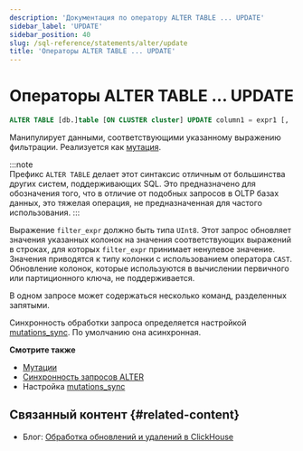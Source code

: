 ```yaml
---
description: 'Документация по оператору ALTER TABLE ... UPDATE'
sidebar_label: 'UPDATE'
sidebar_position: 40
slug: /sql-reference/statements/alter/update
title: 'Операторы ALTER TABLE ... UPDATE'
---
```


# Операторы ALTER TABLE ... UPDATE

```sql
ALTER TABLE [db.]table [ON CLUSTER cluster] UPDATE column1 = expr1 [, ...] [IN PARTITION partition_id] WHERE filter_expr
```

Манипулирует данными, соответствующими указанному выражению фильтрации. Реализуется как [мутация](/sql-reference/statements/alter/index.md#mutations).

:::note    
Префикс `ALTER TABLE` делает этот синтаксис отличным от большинства других систем, поддерживающих SQL. Это предназначено для обозначения того, что в отличие от подобных запросов в OLTP базах данных, это тяжелая операция, не предназначенная для частого использования.
:::

Выражение `filter_expr` должно быть типа `UInt8`. Этот запрос обновляет значения указанных колонок на значения соответствующих выражений в строках, для которых `filter_expr` принимает ненулевое значение. Значения приводятся к типу колонки с использованием оператора `CAST`. Обновление колонок, которые используются в вычислении первичного или партиционного ключа, не поддерживается.

В одном запросе может содержаться несколько команд, разделенных запятыми.

Синхронность обработки запроса определяется настройкой [mutations_sync](/operations/settings/settings.md/#mutations_sync). По умолчанию она асинхронная.

**Смотрите также**

- [Мутации](/sql-reference/statements/alter/index.md#mutations)
- [Синхронность запросов ALTER](/sql-reference/statements/alter/index.md#synchronicity-of-alter-queries)
- Настройка [mutations_sync](/operations/settings/settings.md/#mutations_sync)


## Связанный контент {#related-content}

- Блог: [Обработка обновлений и удалений в ClickHouse](https://clickhouse.com/blog/handling-updates-and-deletes-in-clickhouse)
